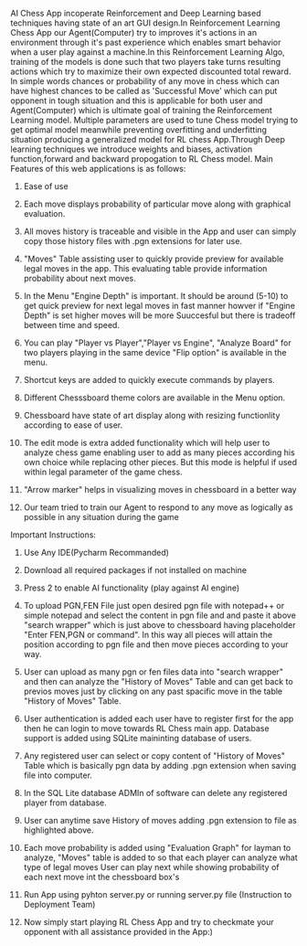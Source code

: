 AI Chess App incoperate Reinforcement and Deep Learning based techniques having state of an art GUI design.In Reinforcement Learning Chess App our Agent(Computer) try to
improves it's actions in an environment through it's past experience which enables smart behavior when a user play against a machine.In this Reinforcement Learning Algo,
training of the models is done such that two players take turns resulting actions which try to maximize their own expected discounted total reward. In simple words chances or
probability of any move in chess which can have highest chances to be called as 'Successful Move' which can put opponent in tough situation and this is applicable for
both user and Agent(Computer) which is ultimate goal of training the Reinforcement Learning model. Multiple parameters are used to tune Chess model trying to get optimal
model meanwhile preventing overfitting and underfitting situation producing a generalized model for RL chess App.Through Deep learning techniques we introduce weights and biases,
activation function,forward and backward propogation to RL Chess model.
Main Features of this web applications is as follows:

1) Ease of use

2) Each move displays probability of particular move along with graphical evaluation.

3) All moves history is traceable and visible in the App and user can simply copy those history files with
  .pgn extensions for later use.

4) "Moves" Table assisting user to quickly provide preview for available legal moves in the app. This evaluating table provide information probability about next moves.

5) In the Menu "Engine Depth" is important. It should be around (5-10) to get quick preview for next legal moves in fast manner howver if "Engine Depth" is set higher  moves will be more Suuccesful but there is
   tradeoff between time and speed.

6) You can play "Player vs Player","Player vs Engine", "Analyze Board" for two players playing in the same device "Flip option" is available in the menu.
7) Shortcut keys are added to quickly execute commands by players.

8) Different Chesssboard theme colors are available in the Menu option.

9) Chessboard have state of art display along with resizing functionlity according to ease of user.

10) The edit mode is extra added functionality which will help user to analyze chess game enabling user to add as many pieces according his own choice while replacing other pieces. But this mode is helpful
    if used within legal parameter of the game chess.

11) "Arrow marker" helps in visualizing moves in chessboard in a better way

12) Our team tried to train our Agent to respond to any move as logically as possible in any situation during the game

Important Instructions:

1)  Use Any IDE(Pycharm Recommanded)

2)  Download all required packages if not installed on machine

3)  Press 2 to enable AI functionality (play against AI engine)

4)  To upload PGN,FEN File just open desired pgn file with notepad++ or simple notepad and select the content in pgn file and and paste it above "search wrapper" which is just above to chessboard having
    placeholder "Enter FEN,PGN or command". In this way all pieces will attain the position according to pgn file and then move pieces according to your way.

5)  User can upload as many pgn or fen files data into "search wrapper" and then can analyze the "History of Moves" Table and can get back to previos moves just by clicking on any past spacific move in the table
    "History of Moves" Table.

6)  User authentication is added each user have to register first for the app then he can login to move towards RL Chess main app. Database support is added using SQLite maininting
    database of users.

7)  Any registered user can select or copy content of "History of Moves" Table which is basically pgn data by adding .pgn extension when saving file into computer.
8)  In the SQL Lite database ADMIn of software can delete any registered player from database.

9)  User can anytime save History of moves adding .pgn extension to file as highlighted above.

10) Each move probability is added using "Evaluation Graph" for layman to analyze, "Moves" table is added to so that each player can analyze what type of legal moves User can play next while showing probability
    of each next move int the chessboard box's

11) Run App using pyhton server.py or running server.py file (Instruction to Deployment Team)

11) Now simply start playing RL Chess App and try to checkmate your opponent with all assistance provided in the App:)





